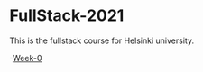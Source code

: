 # FullStack-2021

This is the fullstack course for Helsinki university.

-[Week-0](https://github.com/LKonsta/FullStack-2021/part-0/report.md)
